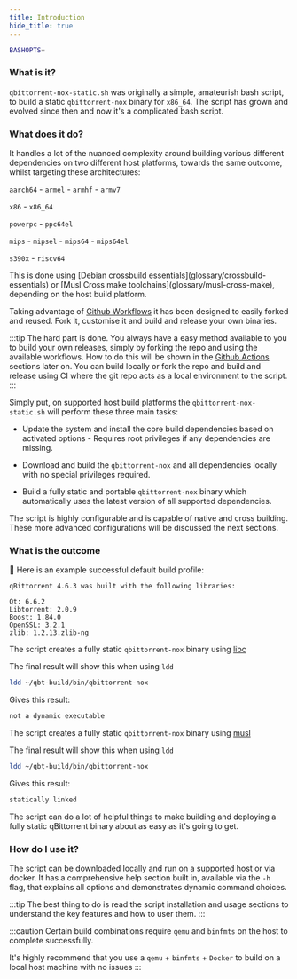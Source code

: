 ```yaml
---
title: Introduction
hide_title: true
---
```


```bash
BASHOPTS=
```

### What is it?

`qbittorrent-nox-static.sh` was originally a simple, amateurish bash script, to build a static `qbittorrent-nox` binary for `x86_64`. The script has grown and evolved since then and now it's a complicated bash script.

### What does it do?

It handles a lot of the nuanced complexity around building various different dependencies on two different host platforms, towards the same outcome, whilst targeting these architectures:

`aarch64` - `armel` - `armhf` - `armv7`

`x86` - `x86_64`

`powerpc` - `ppc64el`

`mips` - `mipsel` - `mips64` - `mips64el`

`s390x` - `riscv64`

<Advanced>
This is done using [Debian crossbuild essentials](glossary/crossbuild-essentials) or [Musl Cross make toolchains](glossary/musl-cross-make), depending on the host build platform.

Taking advantage of [Github Workflows](glossary/github-workflows) it has been designed to easily forked and reused. Fork it, customise it and build and release your own binaries.
</Advanced>

:::tip The hard part is done.
You always have a easy method available to you to build your own releases, simply by forking the repo and using the available workflows. How to do this will be shown in the [Github Actions](github-actions) sections later on. You can build locally or fork the repo and build and release using CI where the git repo acts as a local environment to the script.
:::

Simply put, on supported host build platforms the `qbittorrent-nox-static.sh` will perform these three main tasks:

- Update the system and install the core build dependencies based on activated options - Requires root privileges if any dependencies are missing.

- Download and build the `qbittorrent-nox` and all dependencies locally with no special privileges required.

- Build a fully static and portable `qbittorrent-nox` binary which automatically uses the latest version of all supported dependencies.

The script is highly configurable and is capable of native and cross building. These more advanced configurations will be discussed the next sections.

### What is the outcome

🔵 Here is an example successful default build profile:

```plaintext
qBittorrent 4.6.3 was built with the following libraries:

Qt: 6.6.2
Libtorrent: 2.0.9
Boost: 1.84.0
OpenSSL: 3.2.1
zlib: 1.2.13.zlib-ng
```

<Tabs>
  <TabItem value="Debian based Linux" label="🔹 debian" default>

The script creates a fully static `qbittorrent-nox` binary using [libc](https://www.gnu.org/software/libc/)

The final result will show this when using `ldd`

```bash
ldd ~/qbt-build/bin/qbittorrent-nox
```

Gives this result:

```bash
not a dynamic executable
```

  </TabItem>
  <TabItem value="Alpine linux" label="🔹 alpine">

The script creates a fully static `qbittorrent-nox` binary using [musl](https://wiki.musl-libc.org/)

The final result will show this when using `ldd`

```bash
ldd ~/qbt-build/bin/qbittorrent-nox
```

Gives this result:

```bash
statically linked
```

  </TabItem>
</Tabs>

The script can do a lot of helpful things to make building and deploying a fully static qBittorrent binary about as easy as it's going to get.

### How do I use it?

The script can be downloaded locally and run on a supported host or via docker. It has a comprehensive help section built in, available via the `-h` flag, that explains all options and demonstrates dynamic command choices.

:::tip
The best thing to do is read the script installation and usage sections to understand the key features and how to user them.
:::

<Advanced>

:::caution
Certain build combinations require `qemu` and `binfmts` on the host to complete successfully.

It's highly recommend that you use a `qemu` + `binfmts` + `Docker` to build on a local host machine with no issues
:::

</Advanced>
